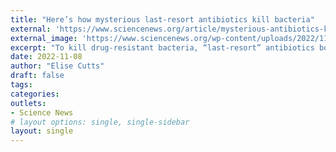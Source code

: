 ```yaml
---
title: "Here’s how mysterious last-resort antibiotics kill bacteria"
external: 'https://www.sciencenews.org/article/mysterious-antibiotics-kill-bacteria-drug-resistant-polymyxins'
external_image: 'https://www.sciencenews.org/wp-content/uploads/2022/11/110422_ec_Petrified-bacteria_feat.jpg'
excerpt: "To kill drug-resistant bacteria, “last-resort” antibiotics borrow a tactic from Medusa’s playbook: petrification."
date: 2022-11-08
author: "Elise Cutts"
draft: false
tags:
categories:
outlets:
- Science News
# layout options: single, single-sidebar
layout: single
---
```


